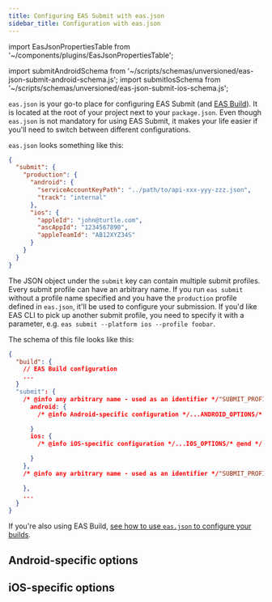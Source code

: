```yaml
---
title: Configuring EAS Submit with eas.json
sidebar_title: Configuration with eas.json
---
```


import EasJsonPropertiesTable from '~/components/plugins/EasJsonPropertiesTable';

import submitAndroidSchema from '~/scripts/schemas/unversioned/eas-json-submit-android-schema.js';
import submitIosSchema from '~/scripts/schemas/unversioned/eas-json-submit-ios-schema.js';

`eas.json` is your go-to place for configuring EAS Submit (and [EAS Build](/build/eas-json.md)). It is located at the root of your project next to your `package.json`. Even though `eas.json` is not mandatory for using EAS Submit, it makes your life easier if you'll need to switch between different configurations.

`eas.json` looks something like this:

```json
{
  "submit": {
    "production": {
      "android": {
        "serviceAccountKeyPath": "../path/to/api-xxx-yyy-zzz.json",
        "track": "internal"
      },
      "ios": {
        "appleId": "john@turtle.com",
        "ascAppId": "1234567890",
        "appleTeamId": "AB12XYZ34S"
      }
    }
  }
}
```

The JSON object under the `submit` key can contain multiple submit profiles. Every submit profile can have an arbitrary name. If you run `eas submit` without a profile name specified and you have the `production` profile defined in `eas.json`, it'll be used to configure your submission. If you'd like EAS CLI to pick up another submit profile, you need to specify it with a parameter, e.g. `eas submit --platform ios --profile foobar`.

The schema of this file looks like this:

<!-- prettier-ignore -->
```json
{
  "build": {
    // EAS Build configuration
    ...
  }
  "submit": {
    /* @info any arbitrary name - used as an identifier */"SUBMIT_PROFILE_NAME_1"/* @end */: {
      android: {
        /* @info Android-specific configuration */...ANDROID_OPTIONS/* @end */

      }
      ios: {
        /* @info iOS-specific configuration */...IOS_OPTIONS/* @end */

      }
    },
    /* @info any arbitrary name - used as an identifier */"SUBMIT_PROFILE_NAME_2"/* @end */: {

    },
    ...
  }
}
```

If you're also using EAS Build, [see how to use `eas.json` to configure your builds](/build/eas-json.md).

## Android-specific options

<EasJsonPropertiesTable schema={submitAndroidSchema}/>

## iOS-specific options

<EasJsonPropertiesTable schema={submitIosSchema}/>
